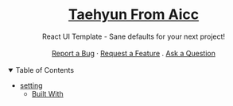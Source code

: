 <h1 align="center">
  <a href="#">
    Taehyun From Aicc
  </a>
</h1>

<div align="center">
  React UI Template - Sane defaults for your next project!
  <br />
  <br />
  <a href="#">Report a Bug</a>
  ·
  <a href="#">Request a Feature</a>
  .
  <a href="#">Ask a Question</a>
</div>

<div align="center">
<br />


</div>

<details open="open">
<summary>Table of Contents</summary>

- [setting](#setting)
  - [Built With](#built-with)


</details>
